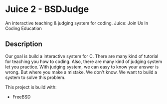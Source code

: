 Juice 2 - BSDJudge
=========

An interactive teaching & judging system for coding.
Juice: Join Us In Coding Education

## Description ##
Our goal is build a interactive system for C.
There are many kind of tutorial for teaching you how to coding.
Also, there are many kind of judging system let you practice.
With judging system, we can easy to know your answer is wrong.
But where you make a mistake. We don't know.
We want to build a system to solve this problem.

This project is build with:
- FreeBSD

